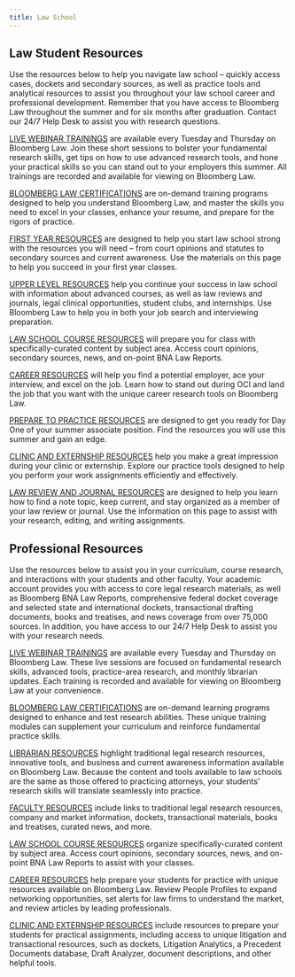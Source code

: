 ```yaml
---
title: Law School
---
```

## Law Student Resources

Use the resources below to help you navigate law school – quickly access cases, dockets and secondary sources, as well as practice tools and analytical resources to assist you throughout your law school career and professional development. Remember that you have access to Bloomberg Law throughout the summer and for six months after graduation. Contact our 24/7 Help Desk to assist you with research questions. 

[LIVE WEBINAR TRAININGS](https://www.bloomberglaw.com/secondary_page/webinar_schedule_resources) are available every Tuesday and Thursday on Bloomberg Law. Join these short sessions to bolster your fundamental research skills, get tips on how to use advanced research tools, and hone your practical skills so you can stand out to your employers this summer. All trainings are recorded and available for viewing on Bloomberg Law.

[BLOOMBERG LAW CERTIFICATIONS](http://www.bna.com/blaw-cert) are on-demand training programs designed to help you understand Bloomberg Law, and master the skills you need to excel in your classes, enhance your resume, and prepare for the rigors of practice.

[FIRST YEAR RESOURCES](https://www.bloomberglaw.com/secondary_page/ls_resources_1) are designed to help you start law school strong with the resources you will need – from court opinions and statutes to secondary sources and current awareness. Use the materials on this page to help you succeed in your first year classes.

[UPPER LEVEL RESOURCES](http://www.bloomberglaw.com/secondary_page/ls_resources_2) help you continue your success in law school with information about advanced courses, as well as law reviews and journals, legal clinical opportunities, student clubs, and internships. Use Bloomberg Law to help you in both your job search and interviewing preparation.

[LAW SCHOOL COURSE RESOURCES](http://www.bloomberglaw.com/secondary_page/course_resources) will prepare you for class with specifically-curated content by subject area. Access court opinions, secondary sources, news, and on-point BNA Law Reports.

[CAREER RESOURCES](http://www.bloomberglaw.com/secondary_page/career_resources) will help you find a potential employer, ace your interview, and excel on the job. Learn how to stand out during OCI and land the job that you want with the unique career research tools on Bloomberg Law.

[PREPARE TO PRACTICE RESOURCES](https://www.bloomberglaw.com/secondary_page/prepare_for_practice) are designed to get you ready for Day One of your summer associate position. Find the resources you will use this summer and gain an edge.

[CLINIC AND EXTERNSHIP RESOURCES](http://www.bloomberglaw.com/secondary_page/clinics_and_externships) help you make a great impression during your clinic or externship. Explore our practice tools designed to help you perform your work assignments efficiently and effectively.

[LAW REVIEW AND JOURNAL RESOURCES](https://www.bloomberglaw.com/secondary_page/law_reviews_and_journals) are designed to help you learn how to find a note topic, keep current, and stay organized as a member of your law review or journal. Use the information on this page to assist with your research, editing, and writing assignments.

## Professional Resources

Use the resources below to assist you in your curriculum, course research, and interactions with your students and other faculty. Your academic account provides you with access to core legal research materials, as well as Bloomberg BNA Law Reports, comprehensive federal docket coverage and selected state and international dockets, transactional drafting documents, books and treatises, and news coverage from over 75,000 sources.  In addition, you have access to our  24/7 Help Desk to assist you with your research needs.

[LIVE WEBINAR TRAININGS](https://www.bloomberglaw.com/secondary_page/webinar_schedule_resources) are available every Tuesday and Thursday on Bloomberg Law. These live sessions are focused on fundamental research skills, advanced tools, practice-area research, and monthly librarian updates. Each training is recorded and available for viewing on Bloomberg Law at your convenience.

[BLOOMBERG LAW CERTIFICATIONS](http://www.bna.com/blaw-cert) are on-demand learning programs designed to enhance and test research abilities. These unique training modules can supplement your curriculum and reinforce fundamental practice skills.

[LIBRARIAN RESOURCES](https://www.bloomberglaw.com/secondary_page/ls_resources_3) highlight traditional legal research resources, innovative tools, and business and current awareness information available on Bloomberg Law. Because the content and tools available to law schools are the same as those offered to practicing attorneys, your students’ research skills will translate seamlessly into practice.

[FACULTY RESOURCES](https://www.bloomberglaw.com/secondary_page/ls_resources_4) include links to traditional legal research resources, company and market information, dockets, transactional materials, books and treatises, curated news, and more.

[LAW SCHOOL COURSE RESOURCES](http://www.bloomberglaw.com/secondary_page/course_resources) organize specifically-curated content by subject area. Access court opinions, secondary sources, news, and on-point BNA Law Reports to assist with your classes.

[CAREER RESOURCES](https://www.bloomberglaw.com/secondary_page/career_resources) help prepare your students for practice with unique resources available on Bloomberg Law. Review People Profiles to expand networking opportunities, set alerts for law firms to understand the market, and review articles by leading professionals.

[CLINIC AND EXTERNSHIP RESOURCES](http://www.bloomberglaw.com/secondary_page/clinics_and_externships) include resources to prepare your students for practical assignments, including access to unique litigation and transactional resources, such as dockets, Litigation Analytics, a Precedent Documents database, Draft Analyzer, document descriptions, and other helpful tools.
